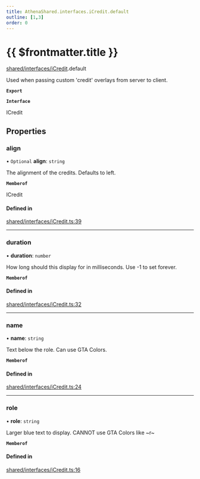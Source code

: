```yaml
---
title: AthenaShared.interfaces.iCredit.default
outline: [1,3]
order: 0
---
```


# {{ $frontmatter.title }}


[shared/interfaces/iCredit](../modules/shared_interfaces_iCredit.md).default

Used when passing custom 'credit' overlays from server to client.

**`Export`**

**`Interface`**

ICredit

## Properties

### align

• `Optional` **align**: `string`

The alignment of the credits. Defaults to left.

**`Memberof`**

ICredit

#### Defined in

[shared/interfaces/iCredit.ts:39](https://github.com/Stuyk/altv-athena/blob/ae8402672/src/core/shared/interfaces/iCredit.ts#L39)

___

### duration

• **duration**: `number`

How long should this display for in milliseconds.
Use -1 to set forever.

**`Memberof`**

#### Defined in

[shared/interfaces/iCredit.ts:32](https://github.com/Stuyk/altv-athena/blob/ae8402672/src/core/shared/interfaces/iCredit.ts#L32)

___

### name

• **name**: `string`

Text below the role.
Can use GTA Colors.

**`Memberof`**

#### Defined in

[shared/interfaces/iCredit.ts:24](https://github.com/Stuyk/altv-athena/blob/ae8402672/src/core/shared/interfaces/iCredit.ts#L24)

___

### role

• **role**: `string`

Larger blue text to display.
CANNOT use GTA Colors like ~r~

**`Memberof`**

#### Defined in

[shared/interfaces/iCredit.ts:16](https://github.com/Stuyk/altv-athena/blob/ae8402672/src/core/shared/interfaces/iCredit.ts#L16)
